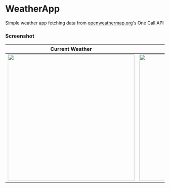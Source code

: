# WeatherApp

Simple weather app fetching data from [openweathermap.org](https://openweathermap.org/)'s One Call API

### Screenshot


Current Weather             |  Forecast Weather
:-------------------------:|:-------------------------:
<img src="https://user-images.githubusercontent.com/46700306/118185436-87720000-b40a-11eb-827b-9e492e776248.png" width="400">  |  <img src="https://user-images.githubusercontent.com/46700306/118185444-89d45a00-b40a-11eb-91b5-cf6f5391c5be.png" width="400">

